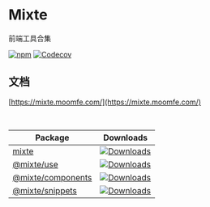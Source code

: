 # Mixte
前端工具合集

[![npm](https://img.shields.io/npm/v/mixte.svg)](https://www.npmjs.com/package/mixte)
[![Codecov](https://img.shields.io/codecov/c/gh/MoomFE/mixte)](https://codecov.io/gh/MoomFE/mixte)


## 文档

[https://mixte.moomfe.com/](https://mixte.moomfe.com/)

<br>

| Package | Downloads |
| ------- | --------- |
| [mixte](./packages/mixte) | [![Downloads](https://img.shields.io/npm/dm/mixte.svg)](https://www.npmjs.com/package/mixte) |
| [@mixte/use](./packages/use) | [![Downloads](https://img.shields.io/npm/dm/@mixte/use.svg)](https://www.npmjs.com/package/@mixte/use) |
| [@mixte/components](./packages/components) | [![Downloads](https://img.shields.io/npm/dm/@mixte/components.svg)](https://www.npmjs.com/package/@mixte/components) |
| [@mixte/snippets](./packages/snippets) | [![Downloads](https://img.shields.io/npm/dm/@mixte/snippets.svg)](https://www.npmjs.com/package/@mixte/snippets) |
